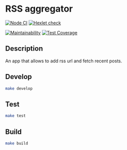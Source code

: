 # RSS aggregator

[![Node CI](https://github.com/sunsetninja/frontend-project-lvl3/workflows/Node%20CI/badge.svg)](https://github.com/sunsetninja/frontend-project-lvl3/actions)
[![Hexlet check](https://github.com/sunsetninja/frontend-project-lvl3/workflows/hexlet-check/badge.svg)](https://github.com/sunsetninja/frontend-project-lvl3/actions)

[![Maintainability](https://api.codeclimate.com/v1/badges/f619f571753089af9c70/maintainability)](https://codeclimate.com/github/sunsetninja/frontend-project-lvl3/maintainability)
[![Test Coverage](https://api.codeclimate.com/v1/badges/f619f571753089af9c70/test_coverage)](https://codeclimate.com/github/sunsetninja/frontend-project-lvl3/test_coverage)

## Description

An app that allows to add rss url and fetch recent posts.

## Develop

```sh
make develop
```

## Test

```sh
make test
```

## Build

```sh
make build
```
